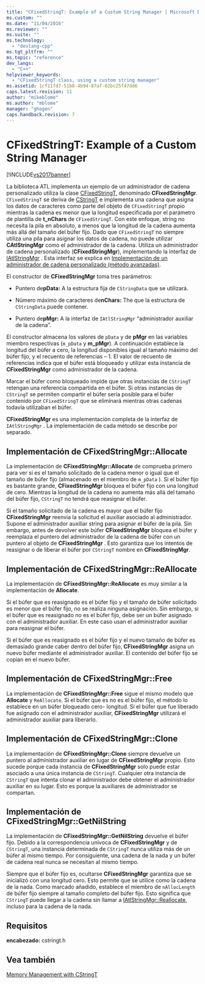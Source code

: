 ```yaml
---
title: "CFixedStringT: Example of a Custom String Manager | Microsoft Docs"
ms.custom: ""
ms.date: "11/04/2016"
ms.reviewer: ""
ms.suite: ""
ms.technology: 
  - "devlang-cpp"
ms.tgt_pltfrm: ""
ms.topic: "reference"
dev_langs: 
  - "C++"
helpviewer_keywords: 
  - "CFixedStringT class, using a custom string manager"
ms.assetid: 1cf11fd7-51b8-4b94-87af-02bc25f47dd6
caps.latest.revision: 11
author: "mikeblome"
ms.author: "mblome"
manager: "ghogen"
caps.handback.revision: 7
---
```

# CFixedStringT: Example of a Custom String Manager
[!INCLUDE[vs2017banner](../assembler/inline/includes/vs2017banner.md)]

La biblioteca ATL implementa un ejemplo de un administrador de cadena personalizado utiliza la clase [CFixedStringT](../atl-mfc-shared/reference/cfixedstringt-class.md), denominado **CFixedStringMgr**.  `CFixedStringT` se deriva de [CStringT](../atl-mfc-shared/reference/cstringt-class.md) e implementa una cadena que asigna los datos de caracteres como parte del objeto de `CFixedStringT` propio mientras la cadena es menor que la longitud especificada por el parámetro de plantilla de **t\_nChars** de `CFixedStringT`.  Con este enfoque, string no necesita la pila en absoluto, a menos que la longitud de la cadena aumenta más allá del tamaño del búfer fijo.  Dado que `CFixedStringT` no siempre utiliza una pila para asignar los datos de cadena, no puede utilizar **CAtlStringMgr** como el administrador de la cadena.  Utiliza un administrador de cadena personalizado \(**CFixedStringMgr**\), implementando la interfaz de [IAtlStringMgr](../atl-mfc-shared/reference/iatlstringmgr-class.md) .  Esta interfaz se explica en [Implementación de un administrador de cadena personalizado \(método avanzadas\)](../atl-mfc-shared/implementation-of-a-custom-string-manager-advanced-method.md).  
  
 El constructor de **CFixedStringMgr** toma tres parámetros:  
  
-   Puntero de**pData:** A la estructura fija de `CStringData` que se utilizará.  
  
-   Número máximo de caracteres de**nChars:** The que la estructura de `CStringData` puede contener.  
  
-   Puntero de**pMgr:** A la interfaz de `IAtlStringMgr` “administrador auxiliar de la cadena”.  
  
 El constructor almacena los valores de `pData` y de **pMgr** en las variables miembro respectivas \(`m_pData` y **m\_pMgr**\).  A continuación establece la longitud del búfer a cero, la longitud disponibles igual al tamaño máximo del búfer fijo, y el recuento de referencias – 1.  El valor de recuento de referencias indica que el búfer está bloqueado y utilizar esta instancia de **CFixedStringMgr** como administrador de la cadena.  
  
 Marcar el búfer como bloqueado impide que otras instancias de `CStringT` retengan una referencia compartida en el búfer.  Si otras instancias de `CStringT` se permiten compartir el búfer sería posible para el búfer contenido por `CFixedStringT` que se eliminará mientras otras cadenas todavía utilizaban el búfer.  
  
 **CFixedStringMgr** es una implementación completa de la interfaz de `IAtlStringMgr` .  La implementación de cada método se describe por separado.  
  
## Implementación de CFixedStringMgr::Allocate  
 La implementación de **CFixedStringMgr::Allocate** de comprueba primero para ver si es el tamaño solicitado de la cadena menor o igual que el tamaño de búfer fijo \(almacenado en el miembro de `m_pData` \).  Si el búfer fijo es bastante grande, **CFixedStringMgr** bloquea el búfer fijo con una longitud de cero.  Mientras la longitud de la cadena no aumenta más allá del tamaño del búfer fijo, `CStringT` no tendrá que reasignar el búfer.  
  
 Si el tamaño solicitado de la cadena es mayor que el búfer fijo **CFixedStringMgr** reenvía la solicitud el auxiliar asociado al administrador.  Supone el administrador auxiliar string para asignar el búfer de la pila.  Sin embargo, antes de devolver este búfer **CFixedStringMgr** bloquea el búfer y reemplaza el puntero del administrador de la cadena de búfer con un puntero al objeto de **CFixedStringMgr** .  Esto garantiza que los intentos de reasignar o de liberar el búfer por `CStringT` nombre en **CFixedStringMgr**.  
  
## Implementación de CFixedStringMgr::ReAllocate  
 La implementación de **CFixedStringMgr::ReAllocate** es muy similar a la implementación de **Allocate**.  
  
 Si el búfer que es reasignado es el búfer fijo y el tamaño de búfer solicitado es menor que el búfer fijo, no se realiza ninguna asignación.  Sin embargo, si el búfer que es reasignado no es el búfer fijo, debe ser un búfer asignado con el administrador auxiliar.  En este caso usan el administrador auxiliar para reasignar el búfer.  
  
 Si el búfer que es reasignado es el búfer fijo y el nuevo tamaño de búfer es demasiado grande caber dentro del búfer fijo, **CFixedStringMgr** asigna un nuevo búfer mediante el administrador auxiliar.  El contenido del búfer fijo se copian en el nuevo búfer.  
  
## Implementación de CFixedStringMgr::Free  
 La implementación de **CFixedStringMgr::Free** sigue el mismo modelo que **Allocate** y `ReAllocate`.  Si el búfer que es no es el búfer fijo, el método lo establece en un búfer bloqueado cero\- longitud.  Si el búfer que fue liberado fue asignado con el administrador auxiliar, **CFixedStringMgr** utilizará el administrador auxiliar para liberarlo.  
  
## Implementación de CFixedStringMgr::Clone  
 La implementación de **CFixedStringMgr::Clone** siempre devuelve un puntero al administrador auxiliar en lugar de **CFixedStringMgr** propio.  Esto sucede porque cada instancia de **CFixedStringMgr** solo puede estar asociado a una única instancia de `CStringT`.  Cualquier otra instancia de `CStringT` que intenta clonar el administrador debe obtener el administrador auxiliar en su lugar.  Esto es porque la auxiliares de administrador se compartan.  
  
## Implementación de CFixedStringMgr::GetNilString  
 La implementación de **CFixedStringMgr::GetNilString** devuelve el búfer fijo.  Debido a la correspondencia unívoca de **CFixedStringMgr** y de `CStringT`, una instancia determinada de `CStringT` nunca utiliza más de un búfer al mismo tiempo.  Por consiguiente, una cadena de la nada y un búfer de cadena real nunca se necesitan al mismo tiempo.  
  
 Siempre que el búfer fijo es, ocultarse **CFixedStringMgr** garantiza que se inicializó con una longitud cero.  Esto permite que se utilice como la cadena de la nada.  Como marcado añadido, establece el miembro de `nAllocLength` de búfer fijo siempre al tamaño completo del búfer fijo.  Esto significa que `CStringT` puede llegar a la cadena sin llamar a [IAtlStringMgr::Reallocate](../Topic/IAtlStringMgr::Reallocate.md), incluso para la cadena de la nada.  
  
## Requisitos  
 **encabezado:** cstringt.h  
  
## Vea también  
 [Memory Management with CStringT](../atl-mfc-shared/memory-management-with-cstringt.md)